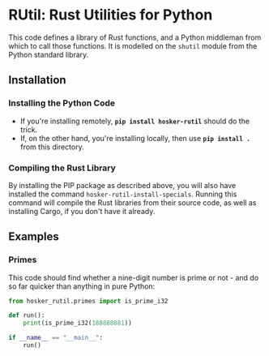 # RUtil: Rust Utilities for Python

This code defines a library of Rust functions, and a Python middleman from which to call those functions. It is modelled on the `shutil` module from the Python standard library.

## Installation

### Installing the Python Code

* If you're installing remotely, **`pip install hosker-rutil`** should do the trick.
* If, on the other hand, you're installing locally, then use **`pip install .`** from this directory.

### Compiling the Rust Library

By installing the PIP package as described above, you will also have installed the command `hosker-rutil-install-specials`. Running this command will compile the Rust libraries from their source code, as well as installing Cargo, if you don't have it already.

## Examples

### Primes

This code should find whether a nine-digit number is prime or not - and do so far quicker than anything in pure Python:

```python
from hosker_rutil.primes import is_prime_i32

def run():
    print(is_prime_i32(188888881))

if __name__ == "__main__":
    run()
```

